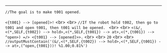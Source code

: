 ---------------------------------------------------------------------------------------------

`//The goal is to make t001 opened.`
<br/>
<br/>
`<{t001} --> [opened]>!`
<br\>
<br\>
`//If the robot hold t002, then go to t001 and open t001, then t001 will be opened. `
<br\>
<br\>
`<(&/,<(*,SELF,{t002}) --> hold>,<(*,SELF,{t001}) --> at>,<(*,{t001}) --> ^open>) =/> <{t001} --> [opened]>>.`
<br\>
<br\>
`20`
<br\>
<br\>
`//outputMustContain('(&/,<(*,SELF,{t002}) --> hold>,<(*,SELF,{t001}) --> at>,(^open,{t001}))! %1.00;0.81%')`
